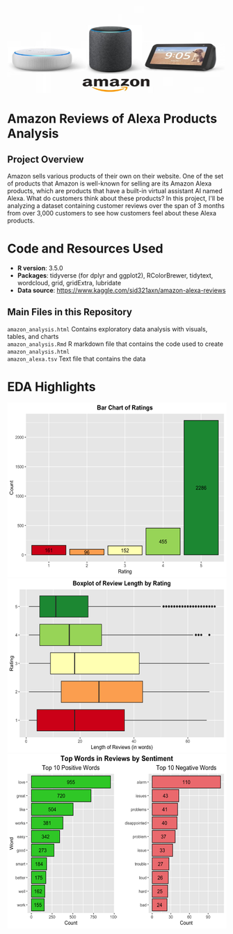 <img src="/images/amazon_products.jpeg" width="500" height="200">

# Amazon Reviews of Alexa Products Analysis

## Project Overview
Amazon sells various products of their own on their website. One of the set of products that Amazon is well-known for selling are its Amazon Alexa products, which are products that have a built-in virtual assistant AI named Alexa. What do customers think about these products? In this project, I'll be analyzing a dataset containing customer reviews over the span of 3 months from over 3,000 customers to see how customers feel about these Alexa products.

# Code and Resources Used
- **R version**: 3.5.0 
- **Packages**: tidyverse (for dplyr and ggplot2), RColorBrewer, tidytext, wordcloud, grid, gridExtra, lubridate
- **Data source**: https://www.kaggle.com/sid321axn/amazon-alexa-reviews

## Main Files in this Repository
`amazon_analysis.html` Contains exploratory data analysis with visuals, tables, and charts</br>
`amazon_analysis.Rmd` R markdown file that contains the code used to create `amazon_analysis.html`</br>
`amazon_alexa.tsv` Text file that contains the data

# EDA Highlights
<img src="/images/rating_chart.png" width="600" height="400">
<img src="/images/review_length_boxplot.png" width="600" height="400">
<img src="/images/word_sentiment_plots.png" width="700" height="400">
